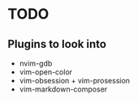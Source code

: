 # TODO

## Plugins to look into

- nvim-gdb
- vim-open-color
- vim-obsession + vim-prosession
- vim-markdown-composer
